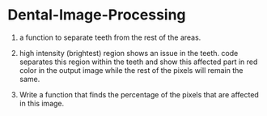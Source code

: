 # Dental-Image-Processing

1. a function to separate teeth from the rest of the areas.

2. high intensity (brightest) region shows an issue in the teeth. code separates this region within the teeth and show this affected
part in red color in the output image while the rest of the pixels will remain the same.
   
3. Write a function that finds the percentage of the pixels that are affected in this image.
